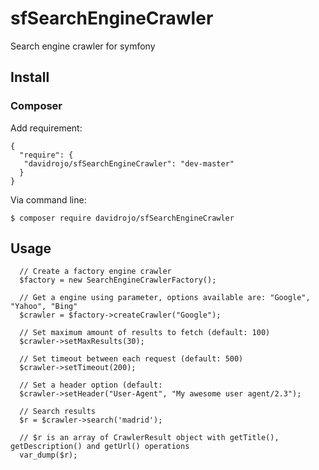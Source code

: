 # sfSearchEngineCrawler
Search engine crawler for symfony

## Install

### Composer

Add requirement:

```
{
  "require": {
   "davidrojo/sfSearchEngineCrawler": "dev-master"
  }
}
```

Via command line:

```
$ composer require davidrojo/sfSearchEngineCrawler
```

## Usage

```
  // Create a factory engine crawler
  $factory = new SearchEngineCrawlerFactory();
  
  // Get a engine using parameter, options available are: "Google", "Yahoo", "Bing"
  $crawler = $factory->createCrawler("Google");
  
  // Set maximum amount of results to fetch (default: 100)
  $crawler->setMaxResults(30);
  
  // Set timeout between each request (default: 500)
  $crawler->setTimeout(200);
  
  // Set a header option (default: 
  $crawler->setHeader("User-Agent", "My awesome user agent/2.3");
  
  // Search results
  $r = $crawler->search('madrid');
  
  // $r is an array of CrawlerResult object with getTitle(), getDescription() and getUrl() operations
  var_dump($r);
```
